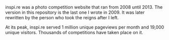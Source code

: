 inspi.re was a photo competition website that ran from 2008 until 2013. The version in this repository is the last one I wrote in 2009. It was later rewritten by the person who took the reigns after I left.

At its peak, inspi.re served 1 million unique pageviews per month and 19,000 unique visitors. Thousands of competitions have taken place on it.
